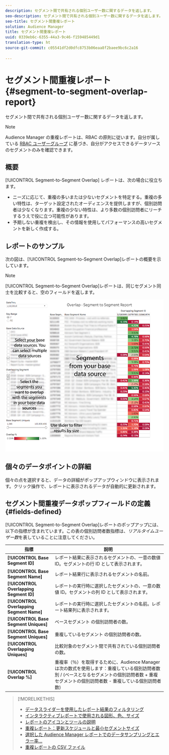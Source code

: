 ```yaml
---
description: セグメント間で共有される個別ユーザー数に関するデータを返します。
seo-description: セグメント間で共有される個別ユーザー数に関するデータを返します。
seo-title: セグメント間重複レポート
solution: Audience Manager
title: セグメント間重複レポート
uuid: 0339eb6c-6355-44a3-9c46-f159485449d1
translation-type: ht
source-git-commit: c05541df2d0dfc8753b06eaa8f2baee9bc6c2a16

---
```



# セグメント間重複レポート {#segment-to-segment-overlap-report}

セグメント間で共有される個別ユーザー数に関するデータを返します。

>[!NOTE]
>
>Audience Manager の重複レポートは、RBAC の原則に従います。自分が属している [RBAC ユーザーグループ](/help/using/features/administration/administration-overview.md) に基づき、自分がアクセスできるデータソースのセグメントのみを確認できます。

<!-- 

c_segment_segment_overlap.xml

 -->

## 概要

[!UICONTROL Segment-to-Segment Overlap] レポートは、次の場合に役立ちます。

* ニーズに応じて、重複の多いまたは少ないセグメントを特定する。重複の多い特性は、ターゲット設定されたオーディエンスを提供しますが、個別訪問者は少なくなります。重複の少ない特性は、より多数の個別訪問者にリーチするうえで役に立つ可能性があります。
* 予期しない重複を検出し、その情報を使用してパフォーマンスの高いセグメントを新しく作成する。

## レポートのサンプル

次の図は、[!UICONTROL Segment-to-Segment Overlap]レポートの概要を示しています。

>[!NOTE]
>
>[!UICONTROL Segment-to-Segment Overlap]レポートは、同じセグメント同士を比較すると、空のフィールドを返します。

![](assets/segment-to-segment-overlap.png)

## 個々のデータポイントの詳細

個々の点を選択すると、データの詳細がポップアップウィンドウに表示されます。クリック操作で、レポートに表示されるデータが自動的に更新されます。

## セグメント間重複データポップフィールドの定義 {#fields-defined}

<!-- 

r_s2s_data_pop.xml

 -->

[!UICONTROL Segment-to-Segment Overlap]レポートのポップアップには、以下の指標が含まれています。この表の個別訪問者数指標は、*リアルタイムユーザー数*&#x200B;を表していることに注意してください。

| 指標 | 説明 |
|---|---|
| **[!UICONTROL Base Segment ID]** | レポート結果に表示されるセグメントの、一意の数値 ID。セグメントの行 ID として表示されます。 |
| **[!UICONTROL Base Segment Name]** | レポート結果行に表示されるセグメントの名前。 |
| **[!UICONTROL Overlapping Segment ID]** | レポートの実行時に選択したセグメントの、一意の数値 ID。セグメントの列 ID として表示されます。 |
| **[!UICONTROL Overlapping Segment Name]** | レポートの実行時に選択したセグメントの名前。レポート結果列に表示されます。 |
| **[!UICONTROL Base Segment Uniques]** | ベースセグメント の個別訪問者の数。 |
| **[!UICONTROL Base Segment Uniques]** | 重複しているセグメント の個別訪問者の数。 |
| **[!UICONTROL Overlapping Uniques]** | 比較対象のセグメント間で共有されている個別訪問者の数。 |
| **[!UICONTROL Overlap %]** | 重複率（％）を取得するために、Audience Manager は次の数式を使用します：重複している個別訪問者数 別 / (ベースとなるセグメントの個別訪問者数 + 重複セグメントの個別訪問者数 - 重複している個別訪問者数) |



>[!MORELIKETHIS]
>
>* [データスライダーを使用したレポート結果のフィルタリング](../../reporting/dynamic-reports/data-sliders.md)
>* [インタラクティブレポートで使用される図形、色、サイズ](../../reporting/dynamic-reports/interactive-report-technology.md#shapes-colors-sizes)
>* [レポートのアイコンとツールの説明](../../reporting/dynamic-reports/interactive-report-technology.md#icons-tools-explained)
>* [重複レポート：更新スケジュールと最小セグメントサイズ](../../reporting/dynamic-reports/overlap-minimum-segment-size.md)
>* [選択した Audience Manager レポートでのデータサンプリングとエラー率...](../../reporting/report-sampling.md)
>* [重複レポートの CSV ファイル](../../reporting/dynamic-reports/overlap-csv-files.md)